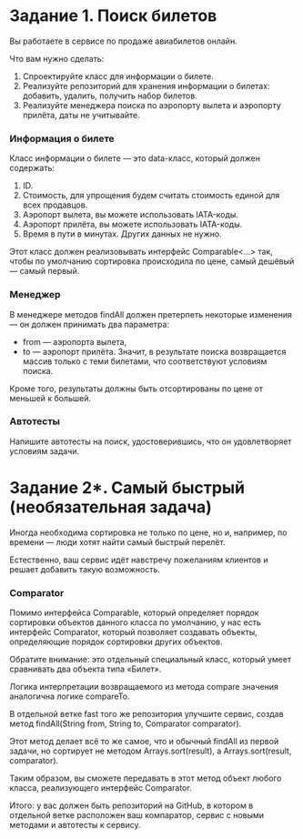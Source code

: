 # Задание 1. Поиск билетов
Вы работаете в сервисе по продаже авиабилетов онлайн.

Что вам нужно сделать:

1. Спроектируйте класс для информации о билете.
2. Реализуйте репозиторий для хранения информации о билетах: добавить, удалить, получить набор билетов.
3. Реализуйте менеджера поиска по аэропорту вылета и аэропорту прилёта, даты не учитывайте.

### Информация о билете
Класс информации о билете — это data-класс, который должен содержать:

1. ID.
2. Стоимость, для упрощения будем считать стоимость единой для всех продавцов.
3. Аэропорт вылета, вы можете использовать IATA-коды.
4. Аэропорт прилёта, вы можете использовать IATA-коды.
5. Время в пути в минутах.
Других данных не нужно.

Этот класс должен реализовывать интерфейс Comparable<...> так, чтобы по умолчанию сортировка происходила по цене, самый дешёвый — самый первый.


### Менеджер
В менеджере методов findAll должен претерпеть некоторые изменения — он должен принимать два параметра:

- from — аэропорта вылета,
- to — аэропорт прилёта.
Значит, в результате поиска возвращается массив только с теми билетами, что соответствуют условиям поиска. 

Кроме того, результаты должны быть отсортированы по цене от меньшей к большей.

### Автотесты
Напишите автотесты на поиск, удостоверившись, что он удовлетворяет условиям задачи.

# Задание 2*. Самый быстрый (необязательная задача)
Иногда необходима сортировка не только по цене, но и, например, по времени — люди хотят найти самый быстрый перелёт.

Естественно, ваш сервис идёт навстречу пожеланиям клиентов и решает добавить такую возможность.

### Comparator
Помимо интерфейса Comparable, который определяет порядок сортировки объектов данного класса по умолчанию, у нас есть интерфейс Comparator, который позволяет создавать объекты, определяющие порядок сортировки других объектов.

Обратите внимание: это отдельный специальный класс, который умеет сравнивать два объекта типа «Билет».

Логика интерпретации возвращаемого из метода compare значения аналогична логике compareTo.

В отдельной ветке fast того же репозитория улучшите сервис, создав метод findAll(String from, String to, Comparator<Ticket> comparator).

Этот метод делает всё то же самое, что и обычный findAll из первой задачи, но сортирует не методом Arrays.sort(result), а Arrays.sort(result, comparator).

Таким образом, вы сможете передавать в этот метод объект любого класса, реализующего интерфейс Comparator<Ticket>.

Итого: у вас должен быть репозиторий на GitHub, в котором в отдельной ветке расположен ваш компаратор, сервис с новыми методами и автотесты к сервису.
